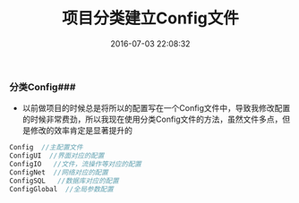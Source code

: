 ﻿---
title: 项目分类建立Config文件
date: 2016-07-03 22:08:32
tags: [项目,Config]
categories: 项目
---

### 分类Config###

- 以前做项目的时候总是将所以的配置写在一个Config文件中，导致我修改配置的时候非常费劲，所以我现在使用分类Config文件的方法，虽然文件多点，但是修改的效率肯定是显著提升的

```cpp
Config  //主配置文件
ConfigUI  //界面对应的配置
ConfigIO   //文件，流操作等对应的配置
ConfigNet  //网络对应的配置
ConfigSQL   //数据库对应的配置
ConfigGlobal  //全局参数配置
```


<!-- more -->